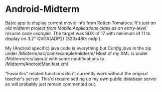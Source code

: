 Android-Midterm
===============

Basic app to display current movie info from Rotten Tomatoes:
  *It's just an old midterm project from Mobile Applications class as an entry-level resume code example.*
  The target was SDK of 17 with minimum of 11 to display on 3.2" QVGA(ADP2) (320x480: mdpi).
  
  My (Android specific) java code is everything *but Config.java* in the zip under /Midterm/src/com/example/midterm/
  Most of my XML is under /Midterm/res/layout/ with some modifications to /Midterm/AndroidManifest.xml
  
  "Favorites" related functions don't currently work without the original teacher's server.
    This'd require setting up my own public database server so will probably just remain commented out.
